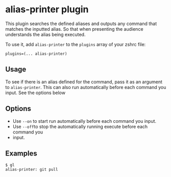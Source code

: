 # alias-printer plugin

This plugin searches the defined aliases and outputs any command that matches 
the inputted alias. So that when presenting the audience understands the alias 
being executed.

To use it, add `alias-printer` to the `plugins` array of your zshrc file:
```
plugins=(... alias-printer)
```

## Usage
To see if there is an alias defined for the command, pass it as an argument to 
`alias-printer`. This can also run automatically before each command you 
input. See the options below

## Options

- Use `--on` to start run automatically before each command you input.
- Use `--off`to stop the automatically running execute before each command you
- input.

## Examples
```
$ gl
alias-printer: git pull
```
